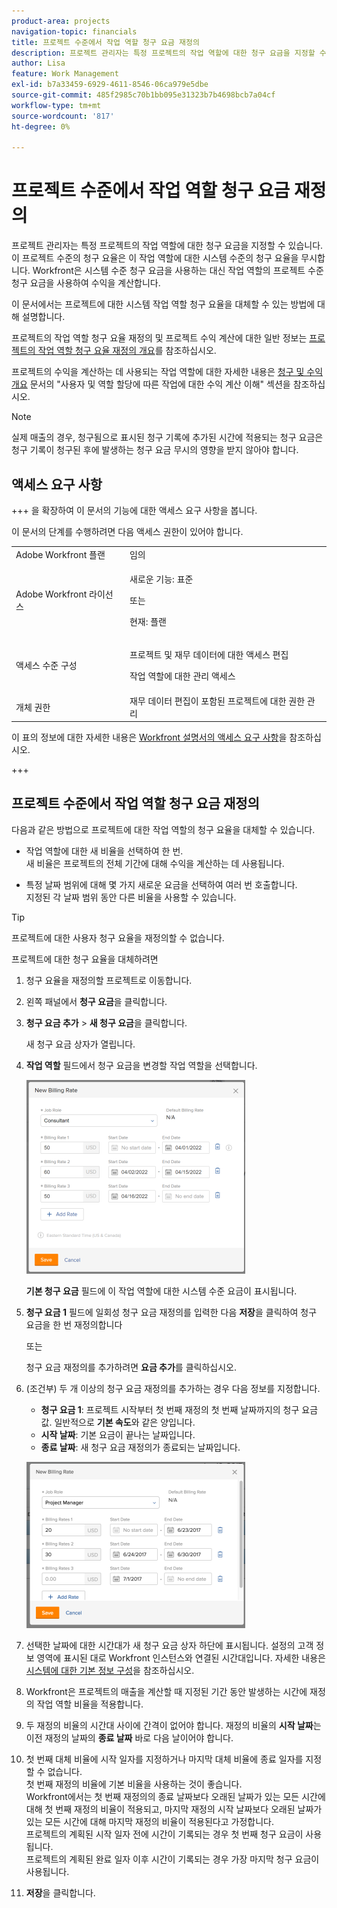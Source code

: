 ```yaml
---
product-area: projects
navigation-topic: financials
title: 프로젝트 수준에서 작업 역할 청구 요금 재정의
description: 프로젝트 관리자는 특정 프로젝트의 작업 역할에 대한 청구 요금을 지정할 수 있습니다. 이 프로젝트 수준의 청구 요율은 이 작업 역할에 대한 시스템 수준의 청구 요율을 무시합니다. Workfront은 시스템 수준 청구 요금을 사용하는 대신 작업 역할의 프로젝트 수준 청구 요금을 사용하여 수익을 계산합니다.
author: Lisa
feature: Work Management
exl-id: b7a33459-6929-4611-8546-06ca979e5dbe
source-git-commit: 485f2985c70b1bb095e31323b7b4698bcb7a04cf
workflow-type: tm+mt
source-wordcount: '817'
ht-degree: 0%

---
```


# 프로젝트 수준에서 작업 역할 청구 요금 재정의

프로젝트 관리자는 특정 프로젝트의 작업 역할에 대한 청구 요금을 지정할 수 있습니다. 이 프로젝트 수준의 청구 요율은 이 작업 역할에 대한 시스템 수준의 청구 요율을 무시합니다. Workfront은 시스템 수준 청구 요금을 사용하는 대신 작업 역할의 프로젝트 수준 청구 요금을 사용하여 수익을 계산합니다.

이 문서에서는 프로젝트에 대한 시스템 작업 역할 청구 요율을 대체할 수 있는 방법에 대해 설명합니다.

프로젝트의 작업 역할 청구 요율 재정의 및 프로젝트 수익 계산에 대한 일반 정보는 [프로젝트의 작업 역할 청구 요율 재정의 개요](../../../manage-work/projects/project-finances/override-role-billing-rates-and-calculate-project-revenue.md)를 참조하십시오.

프로젝트의 수익을 계산하는 데 사용되는 작업 역할에 대한 자세한 내용은 [청구 및 수익 개요](../../../manage-work/projects/project-finances/billing-and-revenue-overview.md) 문서의 &quot;사용자 및 역할 할당에 따른 작업에 대한 수익 계산 이해&quot; 섹션을 참조하십시오.

>[!NOTE]
>
>실제 매출의 경우, 청구됨으로 표시된 청구 기록에 추가된 시간에 적용되는 청구 요금은 청구 기록이 청구된 후에 발생하는 청구 요금 무시의 영향을 받지 않아야 합니다.

## 액세스 요구 사항

+++ 을 확장하여 이 문서의 기능에 대한 액세스 요구 사항을 봅니다.

이 문서의 단계를 수행하려면 다음 액세스 권한이 있어야 합니다.

<table style="table-layout:auto"> 
 <col> 
 <col> 
 <tbody> 
  <tr> 
   <td role="rowheader">Adobe Workfront 플랜</td> 
   <td>임의</td> 
  </tr> 
  <tr> 
   <td role="rowheader">Adobe Workfront 라이선스</td> 
   <td>
   <p>새로운 기능: 표준</p>
   <p>또는</p>
   <p>현재: 플랜</p></td> 
  </tr> 
  <tr> 
   <td role="rowheader">액세스 수준 구성</td> 
   <td> <p>프로젝트 및 재무 데이터에 대한 액세스 편집</p> <p>작업 역할에 대한 관리 액세스</p></td> 
  </tr> 
  <tr> 
   <td role="rowheader">개체 권한</td> 
   <td>재무 데이터 편집이 포함된 프로젝트에 대한 권한 관리 </td> 
  </tr> 
 </tbody> 
</table>

이 표의 정보에 대한 자세한 내용은 [Workfront 설명서의 액세스 요구 사항](/help/quicksilver/administration-and-setup/add-users/access-levels-and-object-permissions/access-level-requirements-in-documentation.md)을 참조하십시오.

+++

## 프로젝트 수준에서 작업 역할 청구 요금 재정의

다음과 같은 방법으로 프로젝트에 대한 작업 역할의 청구 요율을 대체할 수 있습니다.

* 작업 역할에 대한 새 비율을 선택하여 한 번.\
  새 비율은 프로젝트의 전체 기간에 대해 수익을 계산하는 데 사용됩니다.

* 특정 날짜 범위에 대해 몇 가지 새로운 요금을 선택하여 여러 번 호출합니다.\
  지정된 각 날짜 범위 동안 다른 비율을 사용할 수 있습니다.

>[!TIP]
>
>프로젝트에 대한 사용자 청구 요율을 재정의할 수 없습니다.

프로젝트에 대한 청구 요율을 대체하려면

1. 청구 요율을 재정의할 프로젝트로 이동합니다.
1. 왼쪽 패널에서 **청구 요금**&#x200B;을 클릭합니다.
1. **청구 요금 추가** > **새 청구 요금**&#x200B;을 클릭합니다.

   새 청구 요금 상자가 열립니다.

1. **작업 역할** 필드에서 청구 요금을 변경할 작업 역할을 선택합니다.

   ![프로젝트에 대한 청구 요금 재정의](assets/override-billing-rate-on-project-nwe-350x310.png)

   **기본 청구 요금** 필드에 이 작업 역할에 대한 시스템 수준 요금이 표시됩니다.

1. **청구 요금 1** 필드에 일회성 청구 요금 재정의를 입력한 다음 **저장**&#x200B;을 클릭하여 청구 요금을 한 번 재정의합니다

   또는

   청구 요금 재정의를 추가하려면 **요금 추가**&#x200B;를 클릭하십시오.

1. (조건부) 두 개 이상의 청구 요금 재정의를 추가하는 경우 다음 정보를 지정합니다.

   * **청구 요금 1**: 프로젝트 시작부터 첫 번째 재정의 첫 번째 날짜까지의 청구 요금 값. 일반적으로 **기본 속도**&#x200B;와 같은 양입니다.
   * **시작 날짜**: 기본 요금이 끝나는 날짜입니다.
   * **종료 날짜**: 새 청구 요금 재정의가 종료되는 날짜입니다.

   ![new_billing_rate_with_adjustment_dates.png](assets/new-billing-rate-with-adjustment-dates-350x266.png)

1. 선택한 날짜에 대한 시간대가 새 청구 요금 상자 하단에 표시됩니다. 설정의 고객 정보 영역에 표시된 대로 Workfront 인스턴스와 연결된 시간대입니다. 자세한 내용은 [시스템에 대한 기본 정보 구성](../../../administration-and-setup/get-started-wf-administration/configure-basic-info.md)을 참조하십시오.
1. Workfront은 프로젝트의 매출을 계산할 때 지정된 기간 동안 발생하는 시간에 재정의 작업 역할 비율을 적용합니다.
1. 두 재정의 비율의 시간대 사이에 간격이 없어야 합니다. 재정의 비율의 **시작 날짜**&#x200B;는 이전 재정의 날짜의 **종료 날짜** 바로 다음 날이어야 합니다.

1. 첫 번째 대체 비율에 시작 일자를 지정하거나 마지막 대체 비율에 종료 일자를 지정할 수 없습니다.\
   첫 번째 재정의 비율에 기본 비율을 사용하는 것이 좋습니다.\
   Workfront에서는 첫 번째 재정의의 종료 날짜보다 오래된 날짜가 있는 모든 시간에 대해 첫 번째 재정의 비율이 적용되고, 마지막 재정의 시작 날짜보다 오래된 날짜가 있는 모든 시간에 대해 마지막 재정의 비율이 적용된다고 가정합니다.\
   프로젝트의 계획된 시작 일자 전에 시간이 기록되는 경우 첫 번째 청구 요금이 사용됩니다.\
   프로젝트의 계획된 완료 일자 이후 시간이 기록되는 경우 가장 마지막 청구 요금이 사용됩니다.

1. **저장**&#x200B;을 클릭합니다.
